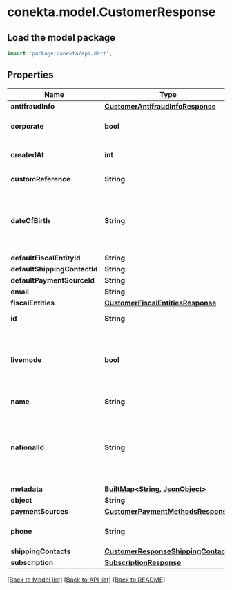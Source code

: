 # conekta.model.CustomerResponse

## Load the model package
```dart
import 'package:conekta/api.dart';
```

## Properties
Name | Type | Description | Notes
------------ | ------------- | ------------- | -------------
**antifraudInfo** | [**CustomerAntifraudInfoResponse**](CustomerAntifraudInfoResponse.md) |  | [optional] 
**corporate** | **bool** | true if the customer is a company | [optional] 
**createdAt** | **int** | Creation date of the object | 
**customReference** | **String** | Custom reference | [optional] 
**dateOfBirth** | **String** | It is a parameter that allows to identify the date of birth of the client. | [optional] 
**defaultFiscalEntityId** | **String** |  | [optional] 
**defaultShippingContactId** | **String** |  | [optional] 
**defaultPaymentSourceId** | **String** |  | [optional] 
**email** | **String** |  | [optional] 
**fiscalEntities** | [**CustomerFiscalEntitiesResponse**](CustomerFiscalEntitiesResponse.md) |  | [optional] 
**id** | **String** | Customer's ID | 
**livemode** | **bool** | true if the object exists in live mode or the value false if the object exists in test mode | 
**name** | **String** | Customer's name | 
**nationalId** | **String** | It is a parameter that allows to identify the national identification number of the client. | [optional] 
**metadata** | [**BuiltMap&lt;String, JsonObject&gt;**](JsonObject.md) |  | [optional] 
**object** | **String** |  | 
**paymentSources** | [**CustomerPaymentMethodsResponse**](CustomerPaymentMethodsResponse.md) |  | [optional] 
**phone** | **String** | Customer's phone number | [optional] 
**shippingContacts** | [**CustomerResponseShippingContacts**](CustomerResponseShippingContacts.md) |  | [optional] 
**subscription** | [**SubscriptionResponse**](SubscriptionResponse.md) |  | [optional] 

[[Back to Model list]](../README.md#documentation-for-models) [[Back to API list]](../README.md#documentation-for-api-endpoints) [[Back to README]](../README.md)


